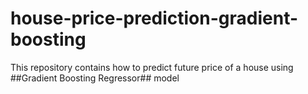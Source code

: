 # house-price-prediction-gradient-boosting
This repository contains how to predict future price of a house using ##Gradient Boosting Regressor## model
